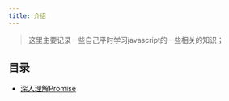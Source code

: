 ```yaml
---
title: 介绍
---
```


> 这里主要记录一些自己平时学习javascript的一些相关的知识；

## 目录

- [深入理解Promise](./javascript-note-45.md)
